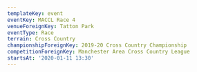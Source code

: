 ```yaml
---
templateKey: event
eventKey: MACCL Race 4
venueForeignKey: Tatton Park
eventType: Race
terrain: Cross Country
championshipForeignKey: 2019-20 Cross Country Championship
competitionForeignKey: Manchester Area Cross Country League
startsAt: '2020-01-11 13:30'
---
```


